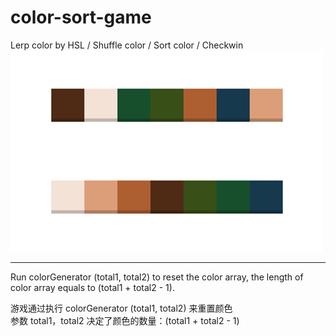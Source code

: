 # color-sort-game
Lerp color by HSL / Shuffle color / Sort color / Checkwin <br>
![demo](./demo.png)

- - - 
Run colorGenerator (total1, total2) to reset the color array, the length of color array equals to (total1 + total2 - 1). <br>

游戏通过执行 colorGenerator (total1, total2) 来重置颜色<br>
参数 total1，total2 决定了颜色的数量：(total1 + total2 - 1)



